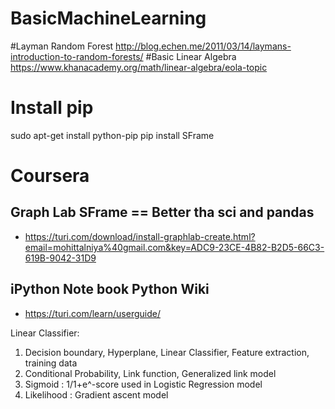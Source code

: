# BasicMachineLearning
#Layman Random Forest
http://blog.echen.me/2011/03/14/laymans-introduction-to-random-forests/
#Basic Linear Algebra
https://www.khanacademy.org/math/linear-algebra/eola-topic

# Install pip
sudo apt-get install python-pip
pip install SFrame


# Coursera
## Graph Lab SFrame  ==  Better tha sci and pandas

* https://turi.com/download/install-graphlab-create.html?email=mohittalniya%40gmail.com&key=ADC9-23CE-4B82-B2D5-66C3-619B-9042-31D9

## iPython Note book Python Wiki

* https://turi.com/learn/userguide/

Linear Classifier:
1. Decision boundary, Hyperplane, Linear Classifier, Feature extraction, training data
2. Conditional Probability, Link function, Generalized link model
3. Sigmoid : 1/1+e^-score used in Logistic Regression model
4. Likelihood : Gradient ascent model
